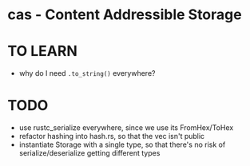 # cas - Content Addressible Storage

# TO LEARN

 * why do I need `.to_string()` everywhere?

# TODO

 * use rustc_serialize everywhere, since we use its FromHex/ToHex
 * refactor hashing into hash.rs, so that the vec isn't public
 * instantiate Storage with a single type, so that there's no risk of serialize/deserialize getting different types

